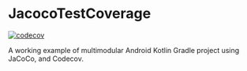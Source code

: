 # JacocoTestCoverage

[![codecov](https://codecov.io/gh/bveenvliet/JacocoTestCoverage/branch/main/graph/badge.svg?token=FGBWQJ3RGJ)](https://codecov.io/gh/bveenvliet/JacocoTestCoverage)

A working example of multimodular Android Kotlin Gradle project using JaCoCo, and Codecov.
